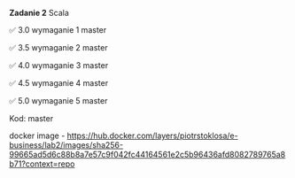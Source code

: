 **Zadanie 2** Scala

:white_check_mark: 3.0 wymaganie 1 master

:white_check_mark: 3.5 wymaganie 2 master

:white_check_mark: 4.0 wymaganie 3 master

:white_check_mark: 4.5 wymaganie 4 master

:white_check_mark: 5.0 wymaganie 5 master

Kod: master

docker image - https://hub.docker.com/layers/piotrstoklosa/e-business/lab2/images/sha256-99665ad5d6c88b8a7e57c9f042fc44164561e2c5b96436afd8082789765a8b71?context=repo